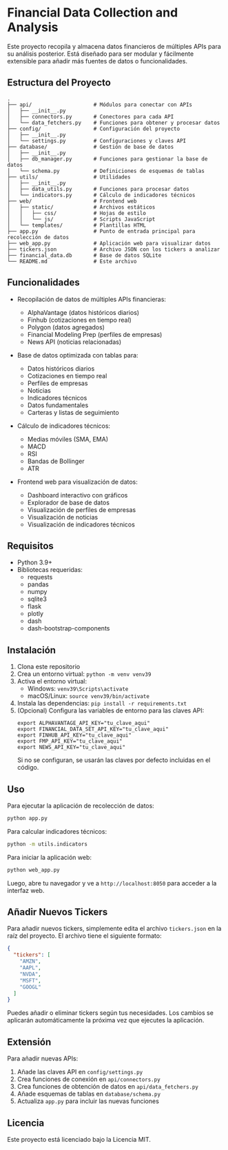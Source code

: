 # Financial Data Collection and Analysis

Este proyecto recopila y almacena datos financieros de múltiples APIs para su análisis posterior. Está diseñado para ser modular y fácilmente extensible para añadir más fuentes de datos o funcionalidades.

## Estructura del Proyecto

```
.
├── api/                    # Módulos para conectar con APIs
│   ├── __init__.py
│   ├── connectors.py       # Conectores para cada API
│   └── data_fetchers.py    # Funciones para obtener y procesar datos
├── config/                 # Configuración del proyecto
│   ├── __init__.py
│   └── settings.py         # Configuraciones y claves API
├── database/               # Gestión de base de datos
│   ├── __init__.py
│   ├── db_manager.py       # Funciones para gestionar la base de datos
│   └── schema.py           # Definiciones de esquemas de tablas
├── utils/                  # Utilidades
│   ├── __init__.py
│   ├── data_utils.py       # Funciones para procesar datos
│   └── indicators.py       # Cálculo de indicadores técnicos
├── web/                    # Frontend web
│   ├── static/             # Archivos estáticos
│   │   ├── css/            # Hojas de estilo
│   │   └── js/             # Scripts JavaScript
│   └── templates/          # Plantillas HTML
├── app.py                  # Punto de entrada principal para recolección de datos
├── web_app.py              # Aplicación web para visualizar datos
├── tickers.json            # Archivo JSON con los tickers a analizar
├── financial_data.db       # Base de datos SQLite
└── README.md               # Este archivo
```

## Funcionalidades

- Recopilación de datos de múltiples APIs financieras:
  - AlphaVantage (datos históricos diarios)
  - Finhub (cotizaciones en tiempo real)
  - Polygon (datos agregados)
  - Financial Modeling Prep (perfiles de empresas)
  - News API (noticias relacionadas)

- Base de datos optimizada con tablas para:
  - Datos históricos diarios
  - Cotizaciones en tiempo real
  - Perfiles de empresas
  - Noticias
  - Indicadores técnicos
  - Datos fundamentales
  - Carteras y listas de seguimiento

- Cálculo de indicadores técnicos:
  - Medias móviles (SMA, EMA)
  - MACD
  - RSI
  - Bandas de Bollinger
  - ATR

- Frontend web para visualización de datos:
  - Dashboard interactivo con gráficos
  - Explorador de base de datos
  - Visualización de perfiles de empresas
  - Visualización de noticias
  - Visualización de indicadores técnicos

## Requisitos

- Python 3.9+
- Bibliotecas requeridas:
  - requests
  - pandas
  - numpy
  - sqlite3
  - flask
  - plotly
  - dash
  - dash-bootstrap-components

## Instalación

1. Clona este repositorio
2. Crea un entorno virtual: `python -m venv venv39`
3. Activa el entorno virtual:
   - Windows: `venv39\Scripts\activate`
   - macOS/Linux: `source venv39/bin/activate`
4. Instala las dependencias: `pip install -r requirements.txt`
5. (Opcional) Configura las variables de entorno para las claves API:
   ```
   export ALPHAVANTAGE_API_KEY="tu_clave_aqui"
   export FINANCIAL_DATA_SET_API_KEY="tu_clave_aqui"
   export FINHUB_API_KEY="tu_clave_aqui"
   export FMP_API_KEY="tu_clave_aqui"
   export NEWS_API_KEY="tu_clave_aqui"
   ```
   Si no se configuran, se usarán las claves por defecto incluidas en el código.

## Uso

Para ejecutar la aplicación de recolección de datos:

```bash
python app.py
```

Para calcular indicadores técnicos:

```bash
python -m utils.indicators
```

Para iniciar la aplicación web:

```bash
python web_app.py
```

Luego, abre tu navegador y ve a `http://localhost:8050` para acceder a la interfaz web.

## Añadir Nuevos Tickers

Para añadir nuevos tickers, simplemente edita el archivo `tickers.json` en la raíz del proyecto. El archivo tiene el siguiente formato:

```json
{
  "tickers": [
    "AMZN",
    "AAPL",
    "NVDA",
    "MSFT",
    "GOOGL"
  ]
}
```

Puedes añadir o eliminar tickers según tus necesidades. Los cambios se aplicarán automáticamente la próxima vez que ejecutes la aplicación.

## Extensión

Para añadir nuevas APIs:
1. Añade las claves API en `config/settings.py`
2. Crea funciones de conexión en `api/connectors.py`
3. Crea funciones de obtención de datos en `api/data_fetchers.py`
4. Añade esquemas de tablas en `database/schema.py`
5. Actualiza `app.py` para incluir las nuevas funciones

## Licencia

Este proyecto está licenciado bajo la Licencia MIT. 